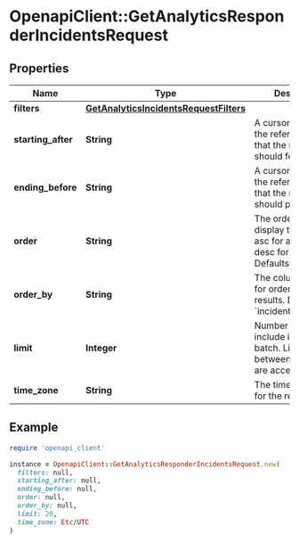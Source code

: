 # OpenapiClient::GetAnalyticsResponderIncidentsRequest

## Properties

| Name | Type | Description | Notes |
| ---- | ---- | ----------- | ----- |
| **filters** | [**GetAnalyticsIncidentsRequestFilters**](GetAnalyticsIncidentsRequestFilters.md) |  | [optional] |
| **starting_after** | **String** | A cursor to indicate the reference point that the results should follow | [optional] |
| **ending_before** | **String** | A cursor to indicate the reference point that the results should precede | [optional] |
| **order** | **String** | The order in which to display the results; asc for ascending, desc for descending. Defaults to &#x60;desc&#x60;. | [optional] |
| **order_by** | **String** | The column to use for ordering the results. Defaults to &#x60;incident_created_at&#x60;. | [optional] |
| **limit** | **Integer** | Number of results to include in each batch. Limits between 1 to 1000 are accepted. | [optional] |
| **time_zone** | **String** | The time zone to use for the results. | [optional] |

## Example

```ruby
require 'openapi_client'

instance = OpenapiClient::GetAnalyticsResponderIncidentsRequest.new(
  filters: null,
  starting_after: null,
  ending_before: null,
  order: null,
  order_by: null,
  limit: 20,
  time_zone: Etc/UTC
)
```

